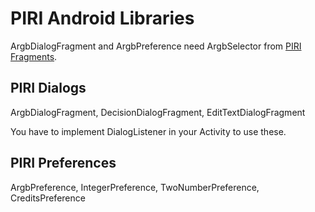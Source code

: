 # PIRI Android Libraries

ArgbDialogFragment and ArgbPreference need ArgbSelector from [PIRI Fragments](https://github.com/ThisIsPIRI/invisible-android-libraries).

## PIRI Dialogs

ArgbDialogFragment, DecisionDialogFragment, EditTextDialogFragment

You have to implement DialogListener in your Activity to use these.

## PIRI Preferences

ArgbPreference, IntegerPreference, TwoNumberPreference, CreditsPreference